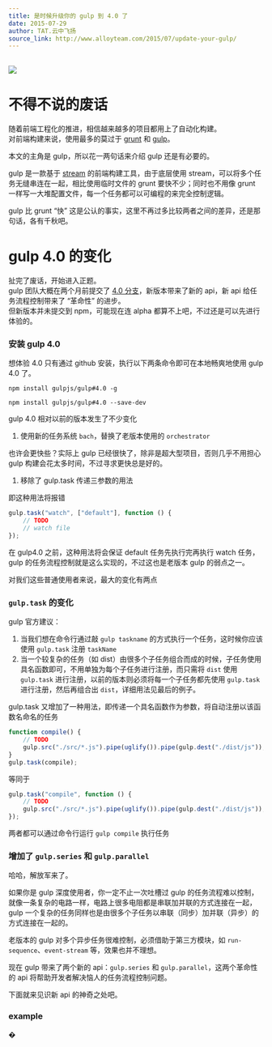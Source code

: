 ```yaml
---
title: 是时候升级你的 gulp 到 4.0 了
date: 2015-07-29
author: TAT.云中飞扬
source_link: http://www.alloyteam.com/2015/07/update-your-gulp/
---
```


<!-- {% raw %} - for jekyll -->

[  
![](https://raw.githubusercontent.com/gulpjs/artwork/master/gulp-2x.png)  
](http://gulpjs.com/)

# [](http://www.alloyteam.com/2015/07/update-your-gulp/#不得不说的废话)不得不说的废话

随着前端工程化的推进，相信越来越多的项目都用上了自动化构建。  
对前端构建来说，使用最多的莫过于 [grunt](http://gruntjs.com/) 和 [gulp](http://gulpjs.com/)。

本文的主角是 gulp，所以花一两句话来介绍 gulp 还是有必要的。

gulp 是一款基于 [stream](https://nodejs.org/api/stream.html) 的前端构建工具，由于底层使用 stream，可以将多个任务无缝串连在一起，相比使用临时文件的 grunt 要快不少；同时也不用像 grunt 一样写一大堆配置文件，每一个任务都可以可编程的来完全控制逻辑。

gulp 比 grunt “快” 这是公认的事实，这里不再过多比较两者之间的差异，还是那句话，各有千秋吧。

# [](http://www.alloyteam.com/2015/07/update-your-gulp/#gulp-40的变化)gulp 4.0 的变化

扯完了废话，开始进入正题。  
gulp 团队大概在两个月前提交了 [4.0 分支](https://github.com/gulpjs/gulp/tree/4.0)，新版本带来了新的 api，新 api 给任务流程控制带来了 “革命性” 的进步。  
但新版本并未提交到 npm，可能现在连 alpha 都算不上吧，不过还是可以先进行体验的。

### [](http://www.alloyteam.com/2015/07/update-your-gulp/#安装gulp-40)安装 gulp 4.0

想体验 4.0 只有通过 github 安装，执行以下两条命令即可在本地畅爽地使用 gulp 4.0 了。

`npm install gulpjs/gulp#4.0 -g`

`npm install gulpjs/gulp#4.0 --save-dev`

gulp 4.0 相对以前的版本发生了不少变化

1.  使用新的任务系统 `bach`，替换了老版本使用的 `orchestrator`

也许会更快些？实际上 gulp 已经很快了，除非是超大型项目，否则几乎不用担心 gulp 构建会花太多时间，不过寻求更快总是好的。

1.  移除了 gulp.task 传递三参数的用法

即这种用法将报错

```javascript
gulp.task("watch", ["default"], function () {
    // TODO
    // watch file
});
```

在 gulp4.0 之前，这种用法将会保证 default 任务先执行完再执行 watch 任务，gulp 的任务流程控制就是这么实现的，不过这也是老版本 gulp 的弱点之一。

对我们这些普通使用者来说，最大的变化有两点

### [](http://www.alloyteam.com/2015/07/update-your-gulp/#gulptask的变化)`gulp.task` 的变化

gulp 官方建议：

1.  当我们想在命令行通过敲 `gulp taskname` 的方式执行一个任务，这时候你应该使用 `gulp.task` 注册 `taskName`
2.  当一个较复杂的任务（如 dist）由很多个子任务组合而成的时候，子任务使用具名函数即可，不用单独为每个子任务进行注册，而只需将 `dist` 使用 `gulp.task` 进行注册，以前的版本则必须将每一个子任务都先使用 `gulp.task` 进行注册，然后再组合出 `dist`，详细用法见最后的例子。

gulp.task 又增加了一种用法，即传递一个具名函数作为参数，将自动注册以该函数名命名的任务

```javascript
function compile() {
    // TODO
    gulp.src("./src/*.js").pipe(uglify()).pipe(gulp.dest("./dist/js"));
}
gulp.task(compile);
```

等同于

```javascript
gulp.task("compile", function () {
    // TODO
    gulp.src("./src/*.js").pipe(uglify()).pipe(gulp.dest("./dist/js"));
});
```

两者都可以通过命令行运行 `gulp compile` 执行任务

### [](http://www.alloyteam.com/2015/07/update-your-gulp/#增加了gulpseries和gulpparallel)增加了 `gulp.series` 和 `gulp.parallel`

哈哈，解放军来了。

如果你是 gulp 深度使用者，你一定不止一次吐槽过 gulp 的任务流程难以控制，就像一条复杂的电路一样，电路上很多电阻都是串联加并联的方式连接在一起，gulp 一个复杂的任务同样也是由很多个子任务以串联（同步）加并联（异步）的方式连接在一起的。

老版本的 gulp 对多个异步任务很难控制，必须借助于第三方模块，如 `run-sequence`、`event-stream` 等，效果也并不理想。

现在 gulp 带来了两个新的 api：`gulp.series` 和 `gulp.parallel`，这两个革命性的 api 将帮助开发者解决恼人的任务流程控制问题。

下面就来见识新 api 的神奇之处吧。

### [](http://www.alloyteam.com/2015/07/update-your-gulp/#example)example

�


<!-- {% endraw %} - for jekyll -->